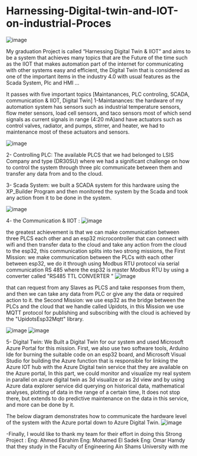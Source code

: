 # Harnessing-Digital-twin-and-IOT-on-industrial-Proces
![image](https://github.com/MohamedHakeeem/Harnessing-Digital-twin-and-IOT-on-industrial-Proces/assets/142861162/bd085315-1a7d-4a0e-bce3-6cea91e8a40f)

My graduation  Project is called “Harnessing Digital Twin & IIOT” and aims to be a system that achieves many topics that are the Future of the time such as the IIOT that makes automation part of the internet for communicating with other systems easy and efficient, the Digital Twin that is considered as one of the important items in the industry 4.0  with usual features as the Scada System, Plc and HMI …

It  passes with  five important topics  [Maintanances, PLC controling, SCADA, communication & IIOT, Digital Twin]
1-Maintanances: the hardware of my automation system has sensors such as industrial temperature sensors, flow meter sensors, load cell sensors, and taco sensors most of which send signals as current signals in range (4:20 mA)and have actuators such as control valves, radiator, and pumps, stirrer, and heater, we had to maintenance most of these actuators and sensors.

![image](https://github.com/MohamedHakeeem/Harnessing-Digital-twin-and-IOT-on-industrial-Proces/assets/142861162/25422bae-fc36-404c-9808-6045c18e76a4)

2- Controlling PLC: The available PLCS that we had belonged to LSIS Company and type (DR30SU)  where we had a significant challenge on how to control the system through three plc communicate between them and transfer any data from and to the cloud.


3- Scada System: we built a SCADA system for this hardware using the XP_Builder Program and then monitored the system by the Scada and took any action from it  to be done in the system.

![image](https://github.com/MohamedHakeeem/Harnessing-Digital-twin-and-IOT-on-industrial-Proces/assets/142861162/a5e52b7c-9f3d-4f70-b41b-d91810c4c5cc)

4- the Communication & IIOT : 
![image](https://github.com/MohamedHakeeem/Harnessing-Digital-twin-and-IOT-on-industrial-Proces/assets/142861162/df418296-8f6c-4711-8ae9-762aebe0993e)

the greatest achievement is that we can make communication between three PLCS  each other and an esp32 microcontroller that can connect  with  wifi and then transfer data  to the cloud and take any action from the cloud to the esp32,  this communication splits into two strong missions, 
the First Mission:  we make communication between the PLCs with each other  between esp32,  we do it through using Modbus RTU protocol  via serial communication RS 485 where the esp32 is master Modbus RTU by using a converter called "RS485 TTL CONVERTER "
![image](https://github.com/MohamedHakeeem/Harnessing-Digital-twin-and-IOT-on-industrial-Proces/assets/142861162/3845b5ca-12f1-494a-98a7-d263041db882)


that can request from any Slaves as PLCS  and take responses from them, and then we can take any data from PLC or give any the data or required action to it.
the Second Mission: we use esp32 as the bridge between the PLCs and the cloud that we handle called Upidots, in this Mission we use MQTT protocol for publishing and subscribing with the cloud is achieved by the "UpidotsEsp32Mqtt" library. 

![image](https://github.com/MohamedHakeeem/Harnessing-Digital-twin-and-IOT-on-industrial-Proces/assets/142861162/e7858955-991f-4b44-88be-067d5608c678)
![image](https://github.com/MohamedHakeeem/Harnessing-Digital-twin-and-IOT-on-industrial-Proces/assets/142861162/77c1dd18-8a06-4928-952d-a825801cf7a0)



5- Digital Twin:
We  Built a Digital Twin for our system and used Microsoft Azure Portal for this mission. First, we also use two software tools,  Arduino Ide for burning the suitable code on an esp32 board, and Microsoft Visual Studio for building the Azure function that is responsible for linking the Azure IOT hub with the Azure Digital twin service that they are available on the Azure portal, In this part, we could monitor and visualize my real system in parallel on azure digital twin as 3d visualize or as 2d view and by using Azure data explorer service did querying on  historical data,  mathematical analyses, plotting of data in the range of a certain time, It does not stop there, but extends to do  predictive maintenance on the data in this service, and more can be done by it.

The below diagram demonstrates how to communicate the hardware level of the system with the Azure portal down to Azure Digital Twin.
![image](https://github.com/MohamedHakeeem/Harnessing-Digital-twin-and-IOT-on-industrial-Proces/assets/142861162/dddc2e32-ab91-4f5e-a1eb-68dd709833ee)











-Finally, I would like to thank my team for their effort in doing  this Strong Project :
Eng: Ahmed Ebrahim 
Eng: Mohamed El Sadek
Eng: Omar Hamdy
that they  study in the Faculty of Engineering Ain Shams University with me 






